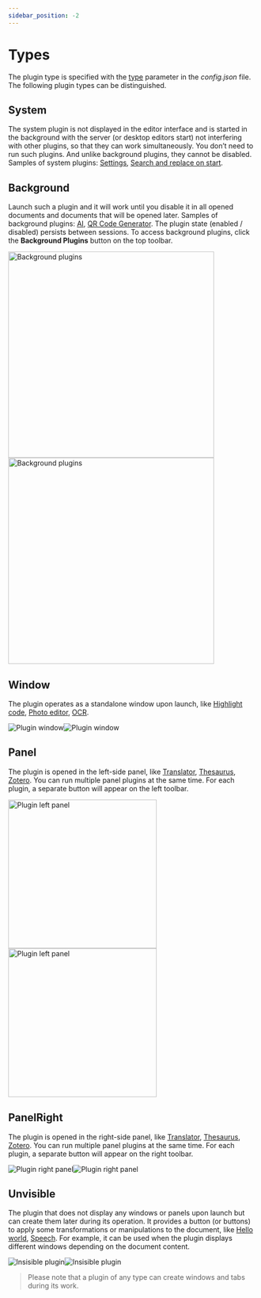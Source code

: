 ```yaml
---
sidebar_position: -2
---
```


# Types

The plugin type is specified with the [type](./manifest.md#variationstype) parameter in the *config.json* file. The following plugin types can be distinguished.

## System

The system plugin is not displayed in the editor interface and is started in the background with the server (or desktop editors start) not interfering with other plugins, so that they can work simultaneously. You don’t need to run such plugins. And unlike background plugins, they cannot be disabled. Samples of system plugins: [Settings](../../samples/plugin-samples/settings.md), [Search and replace on start](../../samples/plugin-samples/search-and-replace-on-start.md).

## Background

Launch such a plugin and it will work until you disable it in all opened documents and documents that will be opened later. Samples of background plugins: [AI](https://github.com/ONLYOFFICE/onlyoffice.github.io/tree/master/sdkjs-plugins/content/ai), [QR Code Generator](https://github.com/ONLYOFFICE/onlyoffice.github.io/tree/master/sdkjs-plugins/content/insertQR). The plugin state (enabled / disabled) persists between sessions. To access background plugins, click the **Background Plugins** button on the top toolbar.

<img alt="Background plugins" src="/assets/images/plugins/background-plugins.png#gh-light-mode-only" width="416px" /><img alt="Background plugins" src="/assets/images/plugins/background-plugins.dark.png#gh-dark-mode-only" width="416px" />

## Window

The plugin operates as a standalone window upon launch, like [Highlight code](../../samples/plugin-samples/highlight-code.md), [Photo editor](../../samples/plugin-samples/photo-editor.md), [OCR](../../samples/plugin-samples/ocr.md).

![Plugin window](/assets/images/plugins/plugin-window.png#gh-light-mode-only)![Plugin window](/assets/images/plugins/plugin-window.dark.png#gh-dark-mode-only)

## Panel

The plugin is opened in the left-side panel, like [Translator](../../samples/plugin-samples/translator.md), [Thesaurus](../../samples/plugin-samples/thesaurus.md), [Zotero](../../samples/plugin-samples/zotero.md). You can run multiple panel plugins at the same time. For each plugin, a separate button will appear on the left toolbar.

<img alt="Plugin left panel" src="/assets/images/plugins/plugin-left-panel.png#gh-light-mode-only" width="300px" /><img alt="Plugin left panel" src="/assets/images/plugins/plugin-left-panel.dark.png#gh-dark-mode-only" width="300px" />

## PanelRight

The plugin is opened in the right-side panel, like [Translator](../../samples/plugin-samples/translator.md), [Thesaurus](../../samples/plugin-samples/thesaurus.md), [Zotero](../../samples/plugin-samples/zotero.md). You can run multiple panel plugins at the same time. For each plugin, a separate button will appear on the right toolbar.

![Plugin right panel](/assets/images/plugins/plugin-right-panel.png#gh-light-mode-only)![Plugin right panel](/assets/images/plugins/plugin-right-panel.dark.png#gh-dark-mode-only)

## Unvisible

The plugin that does not display any windows or panels upon launch but can create them later during its operation. It provides a button (or buttons) to apply some transformations or manipulations to the document, like [Hello world](../../samples/plugin-samples/hello-world.md), [Speech](../../samples/plugin-samples/speech.md). For example, it can be used when the plugin displays different windows depending on the document content.

![Insisible plugin](/assets/images/plugins/plugin-invisible.png#gh-light-mode-only)![Insisible plugin](/assets/images/plugins/plugin-invisible.dark.png#gh-dark-mode-only)

> Please note that a plugin of any type can create windows and tabs during its work.
